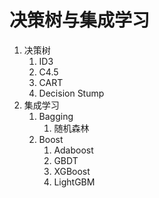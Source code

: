 # 决策树与集成学习

1. 决策树
   1. ID3
   2. C4.5
   3. CART
   4. Decision Stump
2. 集成学习
   1. Bagging
      1. 随机森林
   2. Boost
      1. Adaboost
      2. GBDT
      3. XGBoost
      4. LightGBM




